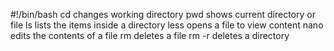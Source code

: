 #!/bin/bash
cd changes working directory
pwd shows current directory or file
ls lists the items inside a directory
less <file> opens a file to view content
nano edits the contents of a file
rm deletes a file
rm -r deletes a directory

